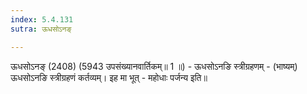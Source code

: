 ```yaml
---
index: 5.4.131
sutra: ऊधसोऽनङ्

---
```

 ऊधसोऽनङ् (2408) (5943 उपसंख्यानवार्तिकम्॥ 1 ॥) - ऊधसोऽनङि स्त्रीग्रहणम् - (भाष्यम्) ऊधसोऽनङि स्त्रीग्रहणं कर्तव्यम्। इह मा भूत् - महोधाः पर्जन्य इति॥ 